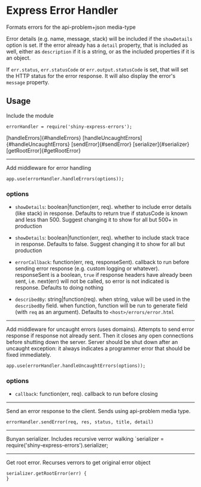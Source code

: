 # Express Error Handler

Formats errors for the api-problem+json media-type

Error details (e.g. name, message, stack) will be included if the `showDetails` option is set. If the error already has a `detail` property, that is included as well, either as `description` if it is a string, or as the included properties if it is an object.

If `err.status`, `err.statusCode` or `err.output.statusCode` is set, that will set the HTTP status for the error response. It will also display the error's `message` property.

## Usage
Include  the module

`errorHandler = require('shiny-express-errors');`

[handleErrors]{#handleErrors}
[handleUncaughtErrors]{#handleUncaughtErrors}
[sendError]{#sendError}
[serializer]{#serializer}
[getRootError]{#getRootError}

---
<a name="handleErrors"></a>
Add middleware for error handling

`app.use(errorHandler.handleErrors(options));`

### options
* `showDetails`: boolean|function(err, req). whether to include error details (like stack) in response. Defaults to return true if statusCode is known and less than 500. Suggest changing it to show for all but 500+ in production

* `showDetails`: boolean|function(err, req). whether to include stack trace in response. Defaults to false. Suggest changing it to show for all but production

* `errorCallback`: function(err, req, responseSent). callback to run before sending error response (e.g. custom logging or whatever). responseSent is a boolean, `true` if response headers have already been sent, i.e. next(err) will not be called, so error is not indicated is response. Defaults to doing nothing

* `describedBy`: string|function(req). when string, value will be used in the `describedBy` field. when function, function will be run to generate field (with `req` as an argument). Defaults to `<host>/errors/error.html`

---
<a name="handleUncaughtErrors"></a>

Add middleware for uncaught errors (uses domains). Attempts to send error response if response not already sent. Then it closes any open connections before shutting down the server. Server should be shut down after an uncaught exception: it always indicates a programmer error that should be fixed immediately.

`app.use(errorHandler.handleUncaughtErrors(options));`

### options
* `callback`: function(err, req). callback to run before closing

---
<a name="sendError"></a>
Send an error response to the client. Sends using api-problem media type.

`errorHandler.sendError(req, res, status, title, detail)`

---
<a name="serializer"></a>
Bunyan serializer. Includes recursive verror walking
`serializer = require('shiny-express-errors').serializer;

---
<a name="getRootError"></a>
Get root error. Recurses verrors to get original error object

```
serializer.getRootError(err) {
}
```
